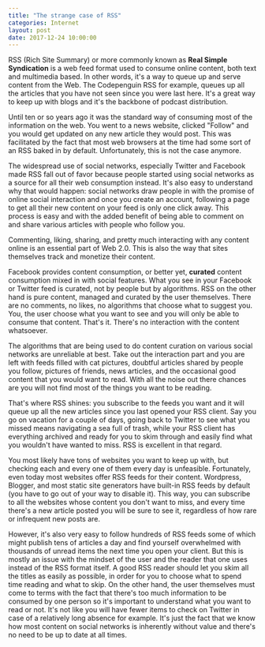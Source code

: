 ```yaml
---
title: "The strange case of RSS"
categories: Internet
layout: post
date: 2017-12-24 10:00:00
---
```


RSS (Rich Site Summary) or more commonly known as **Real Simple Syndication** is a
web feed format used to consume online content, both text and multimedia based.
In other words, it's a way to queue up and serve content from the Web. The
Codepenguin RSS for example, queues up all the articles that you have not seen
since you were last here. It's a great way to keep up with blogs and it's the
backbone of podcast distribution.

Until ten or so years ago it was the standard way of consuming most of the
information on the web. You went to a news website, clicked "Follow" and you
would get updated on any new article they would post. This was facilitated by
the fact that most web browsers at the time had some sort of an RSS baked in by
default. Unfortunately, this is not the case anymore.

The widespread use of social networks, especially Twitter and Facebook made RSS
fall out of favor because people started using social networks as a source for
all their web consumption instead. It's also easy to understand why that would
happen: social networks draw people in with the promise of online social
interaction and once you create an account, following a page to get all their
new content on your feed is only one click away. This process is easy and with
the added benefit of being able to comment on and share various articles with
people who follow you.

Commenting, liking, sharing, and pretty much interacting with any content online
is an essential part of Web 2.0. This is also the way that sites themselves
track and monetize their content.

Facebook provides content consumption, or better yet, **curated** content
consumption mixed in with social features. What you see in your Facebook or
Twitter feed is curated, not by people but by algorithms. RSS on the other hand
is pure content, managed and curated by the user themselves. There are no
comments, no likes, no algorithms that choose what to suggest you. You, the user
choose what you want to see and you will only be able to consume that content.
That's it. There's no interaction with the content whatsoever.

The algorithms that are being used to do content curation on various social
networks are unreliable at best. Take out the interaction part and you are left
with feeds filled with cat pictures, doubtful articles shared by people you
follow, pictures of friends, news articles, and the occasional good content that
you would want to read. With all the noise out there chances are you will not
find most of the things you want to be reading.

That's where RSS shines: you subscribe to the feeds you want and it will
queue up all the new articles since you last opened your RSS client. Say you
go on vacation for a couple of days, going back to Twitter to see what you
missed means navigating a sea full of trash, while your RSS client has
everything archived and ready for you to skim through and easily find what
you wouldn't have wanted to miss. RSS is excellent in that regard. 

You most likely have tons of websites you want to keep up with, but checking
each and every one of them every day is unfeasible. Fortunately, even today
most websites offer RSS feeds for their content. Wordpress, Blogger, and
most static site generators have built-in RSS feeds by default (you have to
go out of your way to disable it). This way, you can subscribe to all the
websites whose content you don't want to miss, and every time there's a new
article posted you will be sure to see it, regardless of how rare or
infrequent new posts are.

However, it's also very easy to follow hundreds of RSS feeds some of which
might publish tens of articles a day and find yourself overwhelmed with
thousands of unread items the next time you open your client. But this is
mostly an issue with the mindset of the user and the reader that one uses
instead of the RSS format itself. A good RSS reader should let you skim all
the titles as easily as possible, in order for you to choose what to spend
time reading and what to skip. On the other hand, the user themselves must
come to terms with the fact that there's too much information to be consumed
by one person so it's important to understand what you want to read or not.
It's not like you will have fewer items to check on Twitter in case of a
relatively long absence for example. It's just the fact that we know how
most content on social networks is inherently without value and there's no
need to be up to date at all times.
